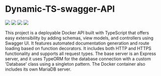 # Dynamic-TS-swagger-API
 ![](https://img.shields.io/badge/GitHub-100000?style=for-the-badge&logo=github&logoColor=white)
 ![](https://img.shields.io/badge/TypeScript-007ACC?style=for-the-badge&logo=typescript&logoColor=white)
 ![](https://img.shields.io/badge/MariaDB-003545?style=for-the-badge&logo=mariadb&logoColor=white)
 ![](https://img.shields.io/static/v1?label=Project%20status:&message=Incomplete&color=red&style=for-the-badge)

This project is a deployable Docker API built with TypeScript that offers easy extensibility by adding schemas, view models, and controllers using Swagger UI. It features automated documentation generation and route loading based on function decorators. It includes both HTTP and HTTPS functionality and supports all request types. The base server is an Express server, and it uses TypeORM for the database connection with a custom 'Database' class using a singleton pattern. The Docker container also includes its own MariaDB server.
